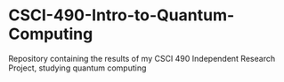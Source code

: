 # CSCI-490-Intro-to-Quantum-Computing
Repository containing the results of my CSCI 490 Independent Research Project, studying quantum computing
